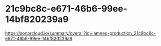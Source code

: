 # 21c9bc8c-e671-46b6-99ee-14bf820239a9
https://sonarcloud.io/summary/overall?id=iamneo-production_21c9bc8c-e671-46b6-99ee-14bf820239a9

